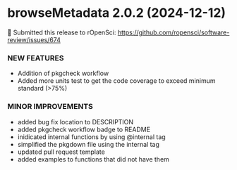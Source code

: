 browseMetadata 2.0.2 (2024-12-12)
=========================

🥳 Submitted this release to rOpenSci: https://github.com/ropensci/software-review/issues/674

### NEW FEATURES

* Addition of pkgcheck workflow
* Added more units test to get the code coverage to exceed minimum standard (>75%)

### MINOR IMPROVEMENTS

* added bug fix location to DESCRIPTION
* added pkgcheck workflow badge to README
* inidicated internal functions by using @internal tag
* simplified the pkgdown file using the internal tag
* updated pull request template
* added examples to functions that did not have them 
  


